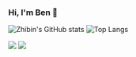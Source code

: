 ### Hi, I'm Ben 👋

<!--
**zbl14/zbl14** is a ✨ _special_ ✨ repository because its `README.md` (this file) appears on your GitHub profile.

Here are some ideas to get you started:

- 🔭 I’m currently working on ...
- 🌱 I’m currently learning ...
- 👯 I’m looking to collaborate on ...
- 🤔 I’m looking for help with ...
- 💬 Ask me about ...
- 📫 How to reach me: ...
- 😄 Pronouns: ...
- ⚡ Fun fact: ...
-->


![Zhibin's GitHub stats](https://github-readme-stats-zbl14.vercel.app/api?username=zbl14&show_icons=true&count_private=true)
![Top Langs](https://github-readme-stats-zbl14.vercel.app/api/top-langs/?username=zbl14)



<img wide="180" src="https://github-readme-stats-zbl14.vercel.app/api?username=zbl14&show_icons=true&count_private=true" align = "center"/>
<img wide="180" src="https://github-readme-stats-zbl14.vercel.app/api/top-langs/?username=zbl14" align = "center"/>
